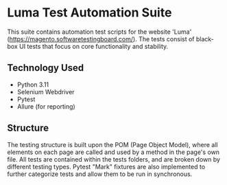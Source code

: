 # Luma Test Automation Suite
This suite contains automation test scripts for the website 'Luma' 
(https://magento.softwaretestingboard.com/). The tests consist of black-box UI tests
that focus on core functionality and stability.

## Technology Used
- Python 3.11
- Selenium Webdriver
- Pytest
- Allure (for reporting)

## Structure

The testing structure is built upon the POM (Page Object Model), where all elements
on each page are called and used by a method in the page's own file. All tests are 
contained within the tests folders, and are broken down by different testing types.
Pytest "Mark" fixtures are also implemented to further categorize tests and allow
them to be run in synchronous.